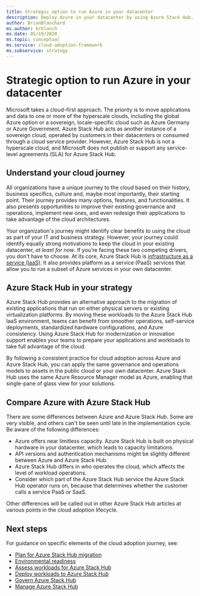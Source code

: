 ```yaml
---
title: Strategic option to run Azure in your datacenter
description: Deploy Azure in your datacenter by using Azure Stack Hub.
author: BrianBlanchard
ms.author: brblanch
ms.date: 05/19/2020
ms.topic: conceptual
ms.service: cloud-adoption-framework
ms.subservice: strategy
---
```


# Strategic option to run Azure in your datacenter

Microsoft takes a cloud-first approach. The priority is to move applications and data to one or more of the hyperscale clouds, including the global Azure option or a sovereign, locale-specific cloud such as Azure Germany or Azure Government. Azure Stack Hub acts as another instance of a sovereign cloud, operated by customers in their datacenters or consumed through a cloud service provider. However, Azure Stack Hub is not a hyperscale cloud, and Microsoft does not publish or support any service-level agreements (SLA) for Azure Stack Hub.

## Understand your cloud journey

All organizations have a unique journey to the cloud based on their history, business specifics, culture and, maybe most importantly, their starting point. Their journey provides many options, features, and functionalities. It also presents opportunities to improve their existing governance and operations, implement new ones, and even redesign their applications to take advantage of the cloud architectures.

Your organization's journey might identify clear benefits to using the cloud as part of your IT and business strategy. However, your journey could identify equally strong motivations to keep the cloud in your existing datacenter, _at least for now_. If you're facing these two competing drivers, you don't have to choose. At its core, Azure Stack Hub is [infrastructure as a service (IaaS)](https://azure.microsoft.com/blog/azure-stack-iaas-part-one). It also provides platform as a service (PaaS) services that allow you to run a subset of Azure services in your own datacenter.

## Azure Stack Hub in your strategy

Azure Stack Hub provides an alternative approach to the migration of existing applications that run on either physical servers or existing virtualization platforms. By moving these workloads to the Azure Stack Hub IaaS environment, teams can benefit from smoother operations, self-service deployments, standardized hardware configurations, and Azure consistency. Using Azure Stack Hub for modernization or innovation support enables your teams to prepare your applications and workloads to take full advantage of the cloud.

By following a consistent practice for cloud adoption across Azure and Azure Stack Hub, you can apply the same governance and operations models to assets in the public cloud or your own datacenter. Azure Stack Hub uses the same Azure Resource Manager model as Azure, enabling that single-pane of glass view for your solutions.

## Compare Azure with Azure Stack Hub

There are some differences between Azure and Azure Stack Hub. Some are very visible, and others can't be seen until late in the implementation cycle. Be aware of the following differences:

- Azure offers near limitless capacity. Azure Stack Hub is built on physical hardware in your datacenter, which leads to capacity limitations.
- API versions and authentication mechanisms might be slightly different between Azure and Azure Stack Hub.
- Azure Stack Hub differs in _who_ operates the cloud, which affects the level of workload operations.
- Consider which part of the Azure Stack Hub service the Azure Stack Hub operator runs on, because that determines whether the customer calls a service PaaS or SaaS.

Other differences will be called out in other Azure Stack Hub articles at various points in the cloud adoption lifecycle.

## Next steps

For guidance on specific elements of the cloud adoption journey, see:

- [Plan for Azure Stack Hub migration](./plan.md)
- [Environmental readiness](./ready.md)
- [Assess workloads for Azure Stack Hub](./migrate-assess.md)
- [Deploy workloads to Azure Stack Hub](./migrate-deploy.md)
- [Govern Azure Stack Hub](./govern.md)
- [Manage Azure Stack Hub](./manage.md)
